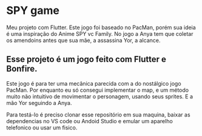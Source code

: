 # SPY game

Meu projeto com Flutter. Este jogo foi baseado no PacMan, porém sua ideia é uma inspiração do Anime SPY vc Family. No jogo a Anya tem que coletar os amendoins antes que sua mãe, a assassina Yor, a alcance.

## Esse projeto é um jogo feito com Flutter e Bonfire. 

Este jogo é para ter uma mecânica parecida com a do nostálgico jogo PacMan. 
Por enquanto eu só consegui implementar o map, e um método muito não intuitivo de movimentar o personagem, usando seus sprites. E a mão Yor seguindo a Anya.

Para testá-lo é preciso clonar esse repositório em sua maquina, baixar as dependencias no VS code ou Andoid Studio e emular um aparelho telefonico ou usar um fisico.